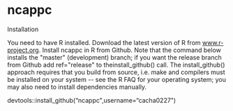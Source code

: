 # ncappc

Installation

You need to have R installed. Download the latest version of R from www.r-project.org. Install ncappc in R from Github. Note that the command below installs the "master" (development) branch; if you want the release branch from Github add ref="release" to theinstall_github() call. The install_github() approach requires that you build from source, i.e. make and compilers must be installed on your system -- see the R FAQ for your operating system; you may also need to install dependencies manually.

devtools::install_github(“ncappc",username=“cacha0227")

